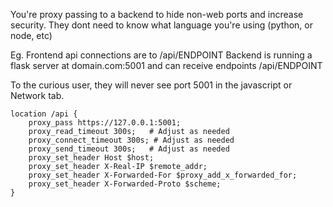 
You're proxy passing to a backend to hide non-web ports and increase security. They dont need to know what language you're using (python, or node, etc)

Eg. Frontend api connections are to /api/ENDPOINT
Backend is running a flask server at domain.com:5001 and can receive endpoints /api/ENDPOINT

To the curious user, they will never see port 5001 in the javascript or Network tab.

```
location /api {
	proxy_pass https://127.0.0.1:5001;
	proxy_read_timeout 300s;   # Adjust as needed
	proxy_connect_timeout 300s; # Adjust as needed
	proxy_send_timeout 300s;   # Adjust as needed
	proxy_set_header Host $host;
	proxy_set_header X-Real-IP $remote_addr;
	proxy_set_header X-Forwarded-For $proxy_add_x_forwarded_for;
	proxy_set_header X-Forwarded-Proto $scheme;
}
```
